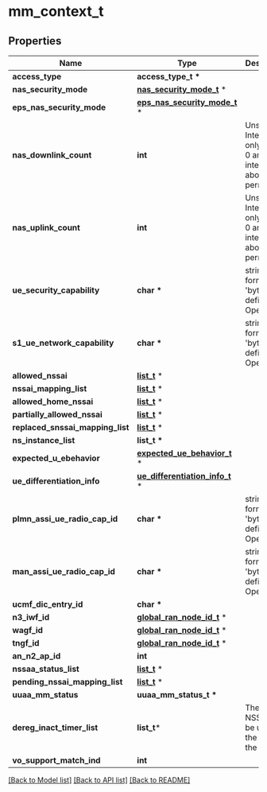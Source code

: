 # mm_context_t

## Properties
Name | Type | Description | Notes
------------ | ------------- | ------------- | -------------
**access_type** | **access_type_t \*** |  | 
**nas_security_mode** | [**nas_security_mode_t**](nas_security_mode.md) \* |  | [optional] 
**eps_nas_security_mode** | [**eps_nas_security_mode_t**](eps_nas_security_mode.md) \* |  | [optional] 
**nas_downlink_count** | **int** | Unsigned Integer, i.e. only value 0 and integers above 0 are permissible. | [optional] 
**nas_uplink_count** | **int** | Unsigned Integer, i.e. only value 0 and integers above 0 are permissible. | [optional] 
**ue_security_capability** | **char \*** | string with format &#39;bytes&#39; as defined in OpenAPI | [optional] 
**s1_ue_network_capability** | **char \*** | string with format &#39;bytes&#39; as defined in OpenAPI | [optional] 
**allowed_nssai** | [**list_t**](snssai.md) \* |  | [optional] 
**nssai_mapping_list** | [**list_t**](nssai_mapping.md) \* |  | [optional] 
**allowed_home_nssai** | [**list_t**](snssai.md) \* |  | [optional] 
**partially_allowed_nssai** | [**list_t**](partially_allowed_snssai.md) \* |  | [optional] 
**replaced_snssai_mapping_list** | [**list_t**](slice_replacement_mapping.md) \* |  | [optional] 
**ns_instance_list** | **list_t \*** |  | [optional] 
**expected_u_ebehavior** | [**expected_ue_behavior_t**](expected_ue_behavior.md) \* |  | [optional] 
**ue_differentiation_info** | [**ue_differentiation_info_t**](ue_differentiation_info.md) \* |  | [optional] 
**plmn_assi_ue_radio_cap_id** | **char \*** | string with format &#39;bytes&#39; as defined in OpenAPI | [optional] 
**man_assi_ue_radio_cap_id** | **char \*** | string with format &#39;bytes&#39; as defined in OpenAPI | [optional] 
**ucmf_dic_entry_id** | **char \*** |  | [optional] 
**n3_iwf_id** | [**global_ran_node_id_t**](global_ran_node_id.md) \* |  | [optional] 
**wagf_id** | [**global_ran_node_id_t**](global_ran_node_id.md) \* |  | [optional] 
**tngf_id** | [**global_ran_node_id_t**](global_ran_node_id.md) \* |  | [optional] 
**an_n2_ap_id** | **int** |  | [optional] 
**nssaa_status_list** | [**list_t**](nssaa_status.md) \* |  | [optional] 
**pending_nssai_mapping_list** | [**list_t**](nssai_mapping.md) \* |  | [optional] 
**uuaa_mm_status** | **uuaa_mm_status_t \*** |  | [optional] 
**dereg_inact_timer_list** | **list_t*** | The S-NSSAI shall be used as the key of the map. | [optional] 
**vo_support_match_ind** | **int** |  | [optional] 

[[Back to Model list]](../README.md#documentation-for-models) [[Back to API list]](../README.md#documentation-for-api-endpoints) [[Back to README]](../README.md)


